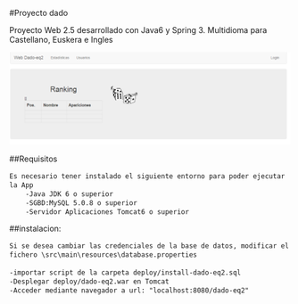 #Proyecto dado

Proyecto Web 2.5 desarrollado con Java6 y Spring 3.
Multidioma para Castellano, Euskera e Ingles

![Alt text](documentacion/screenshot.png?raw=true 'pantallazo de ranking dado')

##Requisitos

	Es necesario tener instalado el siguiente entorno para poder ejecutar la App
		-Java JDK 6 o superior
		-SGBD:MySQL 5.0.8 o superior
		-Servidor Aplicaciones Tomcat6 o superior
		

##instalacion:

	Si se desea cambiar las credenciales de la base de datos, modificar el fichero \src\main\resources\database.properties
	
	-importar script de la carpeta deploy/install-dado-eq2.sql
	-Desplegar deploy/dado-eq2.war en Tomcat
	-Acceder mediante navegador a url: "localhost:8080/dado-eq2"